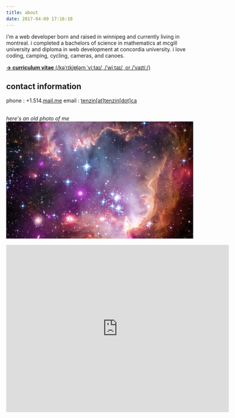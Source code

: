 ```yaml
---
title: about
date: 2017-04-09 17:16:10
---
```


i'm a web developer born and raised in winnipeg and currently living in montreal.  i completed a bachelors of science in mathematics at mcgill university and diploma in web development at concordia university. i love coding, camping, cycling, cameras, and canoes.

<!-- CV -->

[**→ curriculum vitae** (/kəˈrɪkjᵿləm ˈviːtaɪ/, /ˈwiːtaɪ/, or /ˈvaɪtiː/)](#)

<!-- /CV -->

<!-- CONTACT INFO -->

## contact information

phone : +1.514.<a href="mailto:tenzin@tenzin.ca">mail.me</a>
email : <a href="mailto:tenzin@tenzin.ca">tenzin[at]tenzin[dot]ca</a>

<!-- /CONTACT INFO -->

<!-- PROFILE PIC -->

<br>_here's an old photo of me_
![alt text](../images/me.png "an old photo of me")

<!-- /PROFILE PIC -->

<!-- GOOGLE MAPS -->
<iframe src="https://www.google.com/maps/embed?pb=!1m18!1m12!1m3!1d178791.72095790613!2d-73.87038248421172!3d45.55795644727512!2m3!1f0!2f0!3f0!3m2!1i1024!2i768!4f13.1!3m3!1m2!1s0x4cc91a541c64b70d%3A0x654e3138211fefef!2sMontreal%2C%20QC!5e0!3m2!1sen!2sca!4v1611951046629!5m2!1sen!2sca" width="600" height="450" frameborder="0" style="border:0;" allowfullscreen="" aria-hidden="false" tabindex="0"></iframe>
<!-- /GOOGLE MAPS -->
